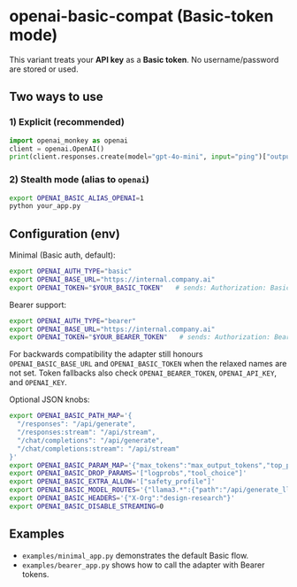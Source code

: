# openai-basic-compat (Basic-token mode)

This variant treats your **API key** as a **Basic token**. No username/password are stored or used.

## Two ways to use

### 1) Explicit (recommended)
```python
import openai_monkey as openai
client = openai.OpenAI()
print(client.responses.create(model="gpt-4o-mini", input="ping")["output_text"])
```

### 2) Stealth mode (alias to `openai`)
```bash
export OPENAI_BASIC_ALIAS_OPENAI=1
python your_app.py
```

## Configuration (env)

Minimal (Basic auth, default):
```bash
export OPENAI_AUTH_TYPE="basic"
export OPENAI_BASE_URL="https://internal.company.ai"
export OPENAI_TOKEN="$YOUR_BASIC_TOKEN"   # sends: Authorization: Basic $YOUR_BASIC_TOKEN
```

Bearer support:
```bash
export OPENAI_AUTH_TYPE="bearer"
export OPENAI_BASE_URL="https://internal.company.ai"
export OPENAI_TOKEN="$YOUR_BEARER_TOKEN"   # sends: Authorization: Bearer $YOUR_BEARER_TOKEN
```

For backwards compatibility the adapter still honours `OPENAI_BASIC_BASE_URL` and
`OPENAI_BASIC_TOKEN` when the relaxed names are not set. Token fallbacks also check
`OPENAI_BEARER_TOKEN`, `OPENAI_API_KEY`, and `OPENAI_KEY`.

Optional JSON knobs:
```bash
export OPENAI_BASIC_PATH_MAP='{
  "/responses": "/api/generate",
  "/responses:stream": "/api/stream",
  "/chat/completions": "/api/generate",
  "/chat/completions:stream": "/api/stream"
}'
export OPENAI_BASIC_PARAM_MAP='{"max_tokens":"max_output_tokens","top_p":"nucleus"}'
export OPENAI_BASIC_DROP_PARAMS='["logprobs","tool_choice"]'
export OPENAI_BASIC_EXTRA_ALLOW='["safety_profile"]'
export OPENAI_BASIC_MODEL_ROUTES='{"llama3.*":{"path":"/api/generate_llama"}}'
export OPENAI_BASIC_HEADERS='{"X-Org":"design-research"}'
export OPENAI_BASIC_DISABLE_STREAMING=0
```

## Examples
- `examples/minimal_app.py` demonstrates the default Basic flow.
- `examples/bearer_app.py` shows how to call the adapter with Bearer tokens.
